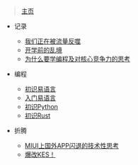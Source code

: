 >    [主页](#)

- 记录

  - [我们正在被流量反噬](记录/写作/我们都在被流量反噬.md)
  - [开学前的乱境](记录/灵感/nt的同学们.md)
  - [为什么要学编程及对核心竞争力的思考](记录/写作/社会与核心竞争力.md)

- 编程

  - [初识易语言](编程/易语言/初识易语言.md)
  - [入门易语言](编程/易语言/入门易语言.md)
  - [初识Python](编程/Python/初识Python.md)
  - [初识Rust](编程/Rust/初识Rust.md)

- 折腾

  - [MIUI上国外APP闪退的技术性思考](折腾/手机/MIUI应用闪退.md)
  - [爆改KES！](折腾/电脑/KES卡巴娘.md)